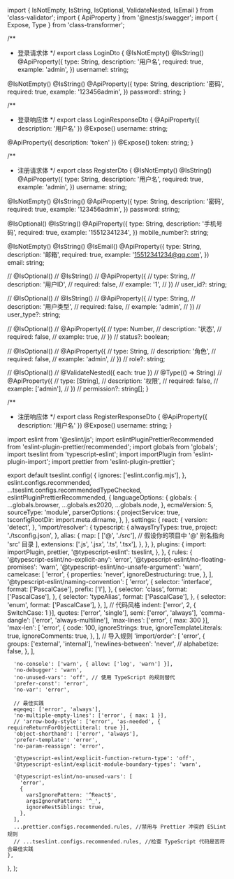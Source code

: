 import { IsNotEmpty, IsString, IsOptional, ValidateNested, IsEmail } from 'class-validator';
import { ApiProperty } from '@nestjs/swagger';
import { Expose, Type } from 'class-transformer';

/**
 * 登录请求体
 */
export class LoginDto {
  @IsNotEmpty()
  @IsString()
  @ApiProperty({
    type: String,
    description: '用户名',
    required: true,
    example: 'admin',
  })
  username!: string;

  @IsNotEmpty()
  @IsString()
  @ApiProperty({
    type: String,
    description: '密码',
    required: true,
    example: '123456admin',
  })
  password!: string;
}

/**
 * 登录响应体
 */
export class LoginResponseDto {
  @ApiProperty({ description: '用户名' })
  @Expose()
  username: string;

  @ApiProperty({ description: 'token' })
  @Expose()
  token: string;
}

/**
 * 注册请求体
 */
export class RegisterDto {
  @IsNotEmpty()
  @IsString()
  @ApiProperty({
    type: String,
    description: '用户名',
    required: true,
    example: 'admin',
  })
  username: string;

  @IsNotEmpty()
  @IsString()
  @ApiProperty({
    type: String,
    description: '密码',
    required: true,
    example: '123456admin',
  })
  password: string;

  @IsOptional()
  @IsString()
  @ApiProperty({
    type: String,
    description: '手机号码',
    required: true,
    example: '15512341234',
  })
  mobile_number?: string;

  @IsNotEmpty()
  @IsString()
  @IsEmail()
  @ApiProperty({
    type: String,
    description: '邮箱',
    required: true,
    example: '15512341234@qq.com',
  })
  email: string;

  // @IsOptional()
  // @IsString()
  // @ApiProperty({
  //   type: String,
  //   description: '用户ID',
  //   required: false,
  //   example: '1',
  // })
  // user_id?: string;

  // @IsOptional()
  // @IsString()
  // @ApiProperty({
  //   type: String,
  //   description: '用户类型',
  //   required: false,
  //   example: 'admin',
  // })
  // user_type?: string;

  // @IsOptional()
  // @ApiProperty({
  //   type: Number,
  //   description: '状态',
  //   required: false,
  //   example: true,
  // })
  // status?: boolean;

  // @IsOptional()
  // @ApiProperty({
  //   type: String,
  //   description: '角色',
  //   required: false,
  //   example: 'admin',
  // })
  // role?: string;

  // @IsOptional()
  // @ValidateNested({ each: true })
  // @Type(() => String)
  // @ApiProperty({
  //   type: [String],
  //   description: '权限',
  //   required: false,
  //   example: ['admin'],
  // })
  // permission?: string[];
}

/**
 * 注册响应体
 */
export class RegisterResponseDto {
  @ApiProperty({ description: '用户名' })
  @Expose()
  username: string;
}





import eslint from '@eslint/js';
import eslintPluginPrettierRecommended from 'eslint-plugin-prettier/recommended';
import globals from 'globals';
import tseslint from 'typescript-eslint';
import importPlugin from 'eslint-plugin-import';
import prettier from 'eslint-plugin-prettier';

export default tseslint.config(
{
ignores: ['eslint.config.mjs'],
},
eslint.configs.recommended,
...tseslint.configs.recommendedTypeChecked,
eslintPluginPrettierRecommended,
{
languageOptions: {
globals: {
...globals.browser,
...globals.es2020,
...globals.node,
},
ecmaVersion: 5,
sourceType: 'module',
parserOptions: {
projectService: true,
tsconfigRootDir: import.meta.dirname,
},
},
settings: {
react: {
version: 'detect',
},
'import/resolver': {
typescript: {
alwaysTryTypes: true,
project: './tsconfig.json',
},
alias: {
map: [
['@', './src'], // 假设你的项目中 '@' 别名指向 'src' 目录
],
extensions: ['.js', '.jsx', '.ts', '.tsx'],
},
},
},
plugins: {
import: importPlugin,
prettier,
'@typescript-eslint': tseslint,
},
},
{
rules: {
'@typescript-eslint/no-explicit-any': 'error',
'@typescript-eslint/no-floating-promises': 'warn',
'@typescript-eslint/no-unsafe-argument': 'warn',
camelcase: [
'error',
{
properties: 'never',
ignoreDestructuring: true,
},
],
'@typescript-eslint/naming-convention': [
'error',
{
selector: 'interface',
format: ['PascalCase'],
prefix: ['I'],
},
{
selector: 'class',
format: ['PascalCase'],
},
{
selector: 'typeAlias',
format: ['PascalCase'],
},
{
selector: 'enum',
format: ['PascalCase'],
},
],
// 代码风格
indent: ['error', 2, { SwitchCase: 1 }],
quotes: ['error', 'single'],
semi: ['error', 'always'],
'comma-dangle': ['error', 'always-multiline'],
'max-lines': ['error', { max: 300 }],
'max-len': [
'error',
{
code: 100,
ignoreStrings: true,
ignoreTemplateLiterals: true,
ignoreComments: true,
},
],
// 导入规则
'import/order': [
'error',
{
groups: ['external', 'internal'],
'newlines-between': 'never',
// alphabetize: false,
},
],

      'no-console': ['warn', { allow: ['log', 'warn'] }],
      'no-debugger': 'warn',
      'no-unused-vars': 'off', // 使用 TypeScript 的规则替代
      'prefer-const': 'error',
      'no-var': 'error',

      // 最佳实践
      eqeqeq: ['error', 'always'],
      'no-multiple-empty-lines': ['error', { max: 1 }],
      // 'arrow-body-style': ['error', 'as-needed', { requireReturnForObjectLiteral: true }],
      'object-shorthand': ['error', 'always'],
      'prefer-template': 'error',
      'no-param-reassign': 'error',

      '@typescript-eslint/explicit-function-return-type': 'off',
      '@typescript-eslint/explicit-module-boundary-types': 'warn',

      '@typescript-eslint/no-unused-vars': [
        'error',
        {
          varsIgnorePattern: '^React$',
          argsIgnorePattern: '^_',
          ignoreRestSiblings: true,
        },
      ],
      ...prettier.configs.recommended.rules, //禁用与 Prettier 冲突的 ESLint 规则
      // ...tseslint.configs.recommended.rules, //检查 TypeScript 代码是否符合最佳实践
    },
},
);
